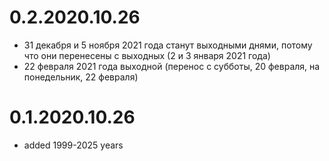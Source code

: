 # 0.2.2020.10.26
* 31 декабря и 5 ноября 2021 года станут выходными днями, потому что они перенесены с выходных (2 и 3 января 2021 года)
* 22 февраля 2021 года выходной (перенос с субботы, 20 февраля, на понедельник, 22 февраля)

# 0.1.2020.10.26
* added 1999-2025 years

